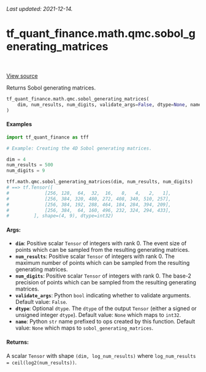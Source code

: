 <!--
This file is generated by a tool. Do not edit directly.
For open-source contributions the docs will be updated automatically.
-->

*Last updated: 2021-12-14.*

<div itemscope itemtype="http://developers.google.com/ReferenceObject">
<meta itemprop="name" content="tf_quant_finance.math.qmc.sobol_generating_matrices" />
<meta itemprop="path" content="Stable" />
</div>

# tf_quant_finance.math.qmc.sobol_generating_matrices

<!-- Insert buttons and diff -->

<table class="tfo-notebook-buttons tfo-api" align="left">
</table>

<a target="_blank" href="https://github.com/google/tf-quant-finance/blob/master/tf_quant_finance/math/qmc/sobol.py">View source</a>



Returns Sobol generating matrices.

```python
tf_quant_finance.math.qmc.sobol_generating_matrices(
    dim, num_results, num_digits, validate_args=False, dtype=None, name=None
)
```



<!-- Placeholder for "Used in" -->

#### Examples

```python
import tf_quant_finance as tff

# Example: Creating the 4D Sobol generating matrices.

dim = 4
num_results = 500
num_digits = 9

tff.math.qmc.sobol_generating_matrices(dim, num_results, num_digits)
# ==> tf.Tensor([
#             [256, 128,  64,  32,  16,   8,   4,   2,   1],
#             [256, 384, 320, 480, 272, 408, 340, 510, 257],
#             [256, 384, 192, 288, 464, 184, 284, 394, 209],
#             [256, 384,  64, 160, 496, 232, 324, 294, 433],
#         ], shape=(4, 9), dtype=int32)
```

#### Args:


* <b>`dim`</b>: Positive scalar `Tensor` of integers with rank 0. The event size of
  points which can be sampled from the resulting generating matrices.
* <b>`num_results`</b>: Positive scalar `Tensor` of integers with rank 0. The maximum
  number of points which can be sampled from the resulting generating
  matrices.
* <b>`num_digits`</b>: Positive scalar `Tensor` of integers with rank 0. The base-2
  precision of points which can be sampled from the resulting generating
  matrices.
* <b>`validate_args`</b>: Python `bool` indicating whether to validate arguments.
  Default value: `False`.
* <b>`dtype`</b>: Optional `dtype`. The `dtype` of the output `Tensor` (either a signed
  or unsigned integer `dtype`).
  Default value: `None` which maps to `int32`.
* <b>`name`</b>: Python `str` name prefixed to ops created by this function.
  Default value: `None` which maps to `sobol_generating_matrices`.


#### Returns:

A scalar `Tensor` with shape `(dim, log_num_results)` where
`log_num_results = ceil(log2(num_results))`.
